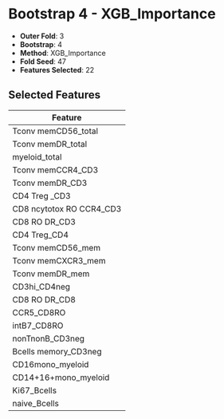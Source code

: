 # Bootstrap 4 - XGB_Importance

- **Outer Fold**: 3
- **Bootstrap**: 4
- **Method**: XGB_Importance
- **Fold Seed**: 47
- **Features Selected**: 22

## Selected Features

| Feature |
|---------|
| Tconv memCD56_total |
| Tconv memDR_total |
| myeloid_total |
| Tconv memCCR4_CD3 |
| Tconv memDR_CD3 |
| CD4 Treg _CD3 |
| CD8 ncytotox RO CCR4_CD3 |
| CD8 RO DR_CD3 |
| CD4 Treg_CD4 |
| Tconv memCD56_mem |
| Tconv memCXCR3_mem |
| Tconv memDR_mem |
| CD3hi_CD4neg |
| CD8 RO DR_CD8 |
| CCR5_CD8RO |
| intB7_CD8RO |
| nonTnonB_CD3neg |
| Bcells memory_CD3neg |
| CD16mono_myeloid |
| CD14+16+mono_myeloid |
| Ki67_Bcells |
| naive_Bcells |
